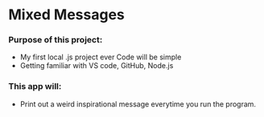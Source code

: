 # Mixed Messages
### Purpose of this project:
+ My first local .js project ever
    Code will be simple
+ Getting familiar with VS code, GitHub, Node.js
### This app will:
+ Print out a weird inspirational message everytime you run the program.

